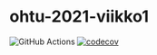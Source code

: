 # ohtu-2021-viikko1

![GitHub Actions](https://github.com/alaanni/ohtu-2021-viikko1/workflows/CI/badge.svg) 
[![codecov](https://codecov.io/gh/alaanni/ohtu-2021-viikko1/branch/main/graph/badge.svg?token=NUNA4UMGJ4)](https://codecov.io/gh/alaanni/ohtu-2021-viikko1)

